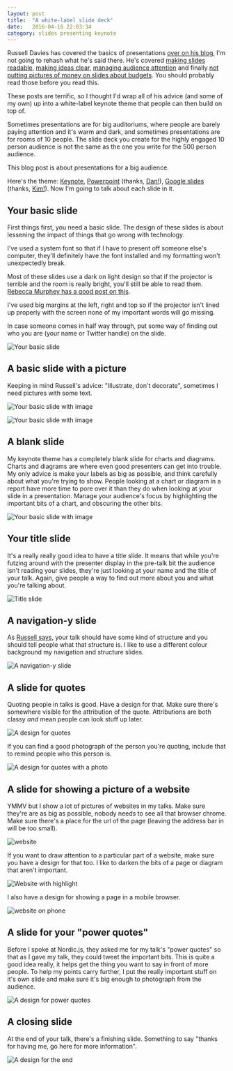 ```yaml
---
layout: post
title:  "A white-label slide deck"
date:   2016-04-16 22:03:34
category: slides presenting keynote
---
```

Russell Davies has covered the basics of presentations [over on his blog](http://russelldavies.typepad.com/planning/2015/11/doing-presentations.html), I'm not going to rehash what he's said there. He's covered [making slides readable](http://russelldavies.typepad.com/planning/2015/06/doing-the-hard-work-to-make-it-big.html), [making ideas clear](http://russelldavies.typepad.com/planning/2015/06/doing-the-hard-work-to-make-it-clear.html), [managing audience attention](http://russelldavies.typepad.com/planning/2015/06/doing-the-hard-work-to-make-it-bearable.html) and finally [not putting pictures of money on slides about budgets](http://russelldavies.typepad.com/planning/2015/07/one-more-thing.html). You should probably read those before you read this.

These posts are terrific, so I thought I'd wrap all of his advice (and some of my own) up into a white-label keynote theme that people can then build on top of.

Sometimes presentations are for big auditoriums, where people are barely paying attention and it's warm and dark, and sometimes presentations are for rooms of 10 people. The slide deck you create for the highly engaged 10 person audience is not the same as the one you write for the 500 person audience.

This blog post is about presentations for a big audience.

Here's the theme:  [Keynote](https://s3-eu-west-1.amazonaws.com/slides-blog-post/whitelabel_theme.zip), [Powerpoint](https://s3-eu-west-1.amazonaws.com/slides-blog-post/whitelabel_theme.potx) (thanks, [Dan!](https://twitter.com/danblundell/status/719448454976651265)), [Google slides](https://docs.google.com/presentation/d/19F5pQqnLc52-KBsvTZ7oloOvomkNW8A7tX98a3KOohY/edit) (thanks, [Kim!](https://twitter.com/mildlydiverting/status/721323173418049536)). Now I'm going to talk about each slide in it.

## Your basic slide

First things first, you need a basic slide. The design of these slides is about lessening the impact of things that go wrong with technology.

I've used a system font so that if I have to present off someone else's computer, they'll definitely have the font installed and my formatting won't unexpectedly break.

Most of these slides use a dark on light design so that if the projector is terrible and the room is really bright, you'll still be able to read them. [Rebecca Murphey has a good post on this](http://rmurphey.com/blog/2012/11/29/choosing-presentation-color-scheme).

I've used big margins at the left, right and top so if the projector isn't lined up properly with the screen none of my important words will go missing.

In case someone comes in half way through, put some way of finding out who you are (your name or Twitter handle) on the slide.

![Your basic slide](https://s3-eu-west-1.amazonaws.com/slides-blog-post/basic.jpeg)

## A basic slide with a picture

Keeping in mind Russell's advice: "Illustrate, don't decorate", sometimes I need pictures with some text.

![Your basic slide with image](https://s3-eu-west-1.amazonaws.com/slides-blog-post/photo_and_text.jpeg)

![Your basic slide with image](https://s3-eu-west-1.amazonaws.com/slides-blog-post/image_with_text.jpeg)

## A blank slide

My keynote theme has a completely blank slide for charts and diagrams. Charts and diagrams are where even good presenters can get into trouble. My only advice is make your labels as big as possible, and think carefully about what you're trying to show. People looking at a chart or diagram in a report have more time to pore over it than they do when looking at your slide in a presentation. Manage your audience's focus by highlighting the important bits of a chart, and obscuring the other bits.

![Your basic slide with image](https://s3-eu-west-1.amazonaws.com/slides-blog-post/blank.jpeg)


## Your title slide

It's a really really good idea to have a title slide. It means that while you're futzing around with the presenter display in the pre-talk bit the audience isn't reading your slides, they're just looking at your name and the title of your talk. Again, give people a way to find out more about you and what you're talking about.

![Title slide](https://s3-eu-west-1.amazonaws.com/slides-blog-post/title.jpeg)

## A navigation-y slide
As [Russell says,](http://russelldavies.typepad.com/planning/2015/06/doing-the-hard-work-to-make-it-bearable.html) your talk should have some kind of structure and you should tell people what that structure is. I like to use a different colour background my navigation and structure slides.

![A navigation-y slide](https://s3-eu-west-1.amazonaws.com/slides-blog-post/navigation.jpeg
)

## A slide for quotes
Quoting people in talks is good. Have a design for that. Make sure there's somewhere visible for the attribution of the quote. Attributions are both classy _and_ mean people can look stuff up later.

![A design for quotes](https://s3-eu-west-1.amazonaws.com/slides-blog-post/quote.jpeg)

If you can find a good photograph of the person you're quoting, include that to remind people who this person is.

![A design for quotes with a photo](https://s3-eu-west-1.amazonaws.com/slides-blog-post/quote_photo.jpeg)

## A slide for showing a picture of a website
YMMV but I show a lot of pictures of websites in my talks. Make sure they're are as big as possible, nobody needs to see all that browser chrome. Make sure there's a place for the url of the page (leaving the address bar in will be too small).

![website](https://s3-eu-west-1.amazonaws.com/slides-blog-post/website.jpeg)

If you want to draw attention to a particular part of a website, make sure you have a design for that too. I like to darken the bits of a page or diagram that aren't important.

![Website with highlight](https://s3-eu-west-1.amazonaws.com/slides-blog-post/website_with_highlight.jpeg)

I also have a design for showing a page in a mobile browser.

![website on phone](https://s3-eu-west-1.amazonaws.com/slides-blog-post/website_in_phone.jpeg)


## A slide for your "power quotes"

Before I spoke at Nordic.js, they asked me for my talk's "power quotes" so that as I gave my talk, they could tweet the important bits. This is quite a good idea really, it helps get the thing you want to say in front of more people. To help my points carry further, I put the really important stuff on it's own slide and make sure it's big enough to photograph from the audience.

![A design for power quotes](https://s3-eu-west-1.amazonaws.com/slides-blog-post/power_quote.jpeg)

## A closing slide

At the end of your talk, there's a finishing slide. Something to say "thanks for having me, go here for more information".

![A design for the end](https://s3-eu-west-1.amazonaws.com/slides-blog-post/end_slide.jpeg)
